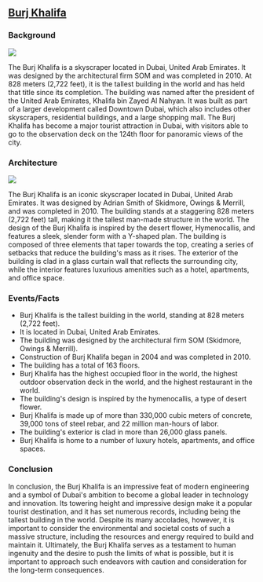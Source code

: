 ## [Burj Khalifa](https://www.burjkhalifa.ae/en/)

### Background
![](https://encrypted-tbn0.gstatic.com/images?q=tbn:ANd9GcRGEMz3nrdVyT3YLw_Jp1qS00hIDsqQ3VrV3pU9DEymASo6wuZZq7aO1Ct1KfDdB80Wkl4&usqp=CAU)

The Burj Khalifa is a skyscraper located in Dubai, United Arab Emirates. It was designed by the architectural firm SOM and was completed in 2010. At 828 meters (2,722 feet), it is the tallest building in the world and has held that title since its completion. The building was named after the president of the United Arab Emirates, Khalifa bin Zayed Al Nahyan. It was built as part of a larger development called Downtown Dubai, which also includes other skyscrapers, residential buildings, and a large shopping mall. The Burj Khalifa has become a major tourist attraction in Dubai, with visitors able to go to the observation deck on the 124th floor for panoramic views of the city.

### Architecture  
![](https://www.arabiahorizons.com/blog/wp-content/uploads/2020/04/The-Design-of-Burj-Khalifa-.png)

The Burj Khalifa is an iconic skyscraper located in Dubai, United Arab Emirates. It was designed by Adrian Smith of Skidmore, Owings & Merrill, and was completed in 2010. The building stands at a staggering 828 meters (2,722 feet) tall, making it the tallest man-made structure in the world. The design of the Burj Khalifa is inspired by the desert flower, Hymenocallis, and features a sleek, slender form with a Y-shaped plan. The building is composed of three elements that taper towards the top, creating a series of setbacks that reduce the building's mass as it rises. The exterior of the building is clad in a glass curtain wall that reflects the surrounding city, while the interior features luxurious amenities such as a hotel, apartments, and office space.

### Events/Facts
- Burj Khalifa is the tallest building in the world, standing at 828 meters (2,722 feet).
- It is located in Dubai, United Arab Emirates.
- The building was designed by the architectural firm SOM (Skidmore, Owings & Merrill).
- Construction of Burj Khalifa began in 2004 and was completed in 2010.
- The building has a total of 163 floors.
- Burj Khalifa has the highest occupied floor in the world, the highest outdoor observation deck in the world, and the highest restaurant in the world.
- The building's design is inspired by the hymenocallis, a type of desert flower.
- Burj Khalifa is made up of more than 330,000 cubic meters of concrete, 39,000 tons of steel rebar, and 22 million man-hours of labor.
- The building's exterior is clad in more than 26,000 glass panels.
- Burj Khalifa is home to a number of luxury hotels, apartments, and office spaces.

### Conclusion
In conclusion, the Burj Khalifa is an impressive feat of modern engineering and a symbol of Dubai's ambition to become a global leader in technology and innovation. Its towering height and impressive design make it a popular tourist destination, and it has set numerous records, including being the tallest building in the world. Despite its many accolades, however, it is important to consider the environmental and societal costs of such a massive structure, including the resources and energy required to build and maintain it. Ultimately, the Burj Khalifa serves as a testament to human ingenuity and the desire to push the limits of what is possible, but it is important to approach such endeavors with caution and consideration for the long-term consequences.

